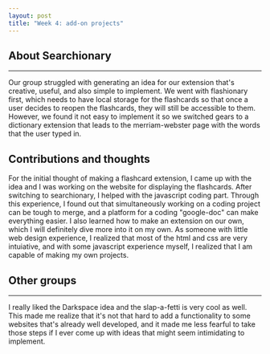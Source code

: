 ```yaml
---
layout: post
title: "Week 4: add-on projects"
---
```


## About Searchionary

---

Our group struggled with generating an idea for our extension that's creative, useful, and also simple to implement. We went with flashionary first, which needs to have local storage for the flashcards so that once a user decides to reopen the flashcards, they will still be accessible to them. However, we found it not easy to implement it so we switched gears to a dictionary extension that leads to the merriam-webster page with the words that the user typed in.

## Contributions and thoughts

For the initial thought of making a flashcard extension, I came up with the idea and I was working on the website for displaying the flashcards. After switching to searchionary, I helped with the javascript coding part. Through this experience, I found out that simultaneously working on a coding project can be tough to merge, and a platform for a coding "google-doc" can make everything easier. I also learned how to make an extension on our own, which I will definitely dive more into it on my own. As someone with little web design experience, I realized that most of the html and css are very intuiative, and with some javascript experience myself, I realized that I am capable of making my own projects.

## Other groups

---

I really liked the Darkspace idea and the slap-a-fetti is very cool as well. This made me realize that it's not that hard to add a functionality to some websites that's already well developed, and it made me less fearful to take those steps if I ever come up with ideas that might seem intimidating to implement.
